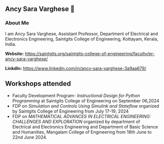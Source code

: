 ## Ancy Sara Varghese  👋
### About Me
I am Ancy Sara Varghese, Assistant Professor, Department of Electrical and Electronics Engineering, Saintgits College of Engineering, Kottayam, Kerala, India.

**Website:** <https://saintgits.org/saintgits-college-of-engineering/faculty/er-ancy-sara-varghese/>

**LinkdIn:** <https://www.linkedin.com/in/ancy-sara-varghese-3a9aa679/>

## Workshops attended
- Faculty Development Program- *Instructional Design for Python Programming* at Saintgits College of Engineering on September 06,2024
- FDP on *Simulation and Controls Using Simulink and Stateflow* organized by Saintgits College of Engineering from July 17-19, 2024
- FDP on *MATHEMATICAL ADVANCES IN ELECTRICAL ENGINEERING: CHALLENGES AND EXPLORATION* organized by department of Electrical and Electronics Engineering and Department of Basic Science and Humanities, Mangalam College of Engineering from 18th June to 22nd June 2024.
<!--
**ANCYSV/ANCYSV** is a ✨ _special_ ✨ repository because its `README.md` (this file) appears on your GitHub profile.

Here are some ideas to get you started:

- 🔭 I’m currently working on ...
- 🌱 I’m currently learning ...
- 👯 I’m looking to collaborate on ...
- 🤔 I’m looking for help with ...
- 💬 Ask me about ...
- 📫 How to reach me: ...
- 😄 Pronouns: ...
- ⚡ Fun fact: ...
-->
